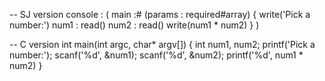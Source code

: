 -- SJ version
console : (
	main :# (params : required#array<string>) {
		write('Pick a number:')
		num1 : read<int>()
		num2 : read<int>()
		write(num1 * num2)
	}
)

-- C version
int main(int argc, char* argv[]) {
	int num1, num2;
	printf('Pick a number:');
	scanf('%d', &num1);
	scanf('%d', &num2);
	printf('%d', num1 * num2)
}